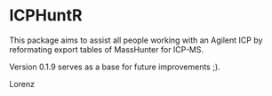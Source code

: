# ICPHuntR
This package aims to assist all people working with an Agilent ICP by reformating export tables of MassHunter for ICP-MS.

Version 0.1.9 serves as a base for future improvements ;).

Lorenz
